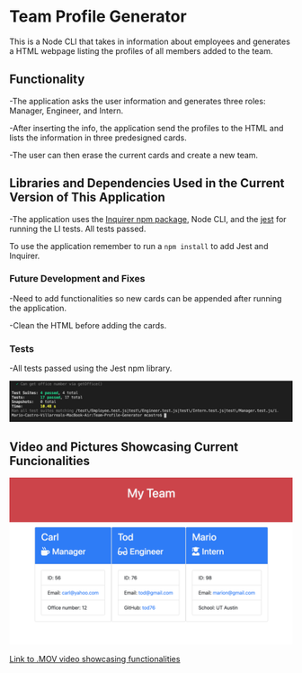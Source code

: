 # Team Profile Generator

This is a Node CLI that takes in information about employees and generates a
HTML webpage listing the profiles of all members added to the team.

## Functionality

-The application asks the user information and generates three roles: Manager,
Engineer, and Intern.

-After inserting the info, the application send the profiles to the HTML and
lists the information in three predesigned cards.

-The user can then erase the current cards and create a new team.

## Libraries and Dependencies Used in the Current Version of This Application

-The application uses the
[Inquirer npm package](https://github.com/SBoudrias/Inquirer.js/), Node CLI, and
the [jest](https://jestjs.io/) for running the LI tests. All tests passed.

To use the application remember to run a `npm install` to add Jest and Inquirer.

### Future Development and Fixes

-Need to add functionalities so new cards can be appended after running the
application.

-Clean the HTML before adding the cards.

### Tests

-All tests passed using the Jest npm library.

![Summary Test](./Assets/jest-test.png)

## Video and Pictures Showcasing Current Funcionalities

![Team Summary](./Assets/team-profile-generator.png)

[Link to .MOV video showcasing functionalities](https://drive.google.com/file/d/1C3Bu4uxOM6qXzl9b01in2RIwAxjsZrXL/view?usp=sharing)
